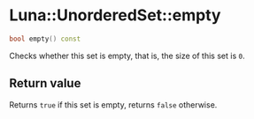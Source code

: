 # Luna::UnorderedSet::empty

```c++
bool empty() const
```

Checks whether this set is empty, that is, the size of this set is `0`. 



## Return value
Returns `true` if this set is empty, returns `false` otherwise. 

